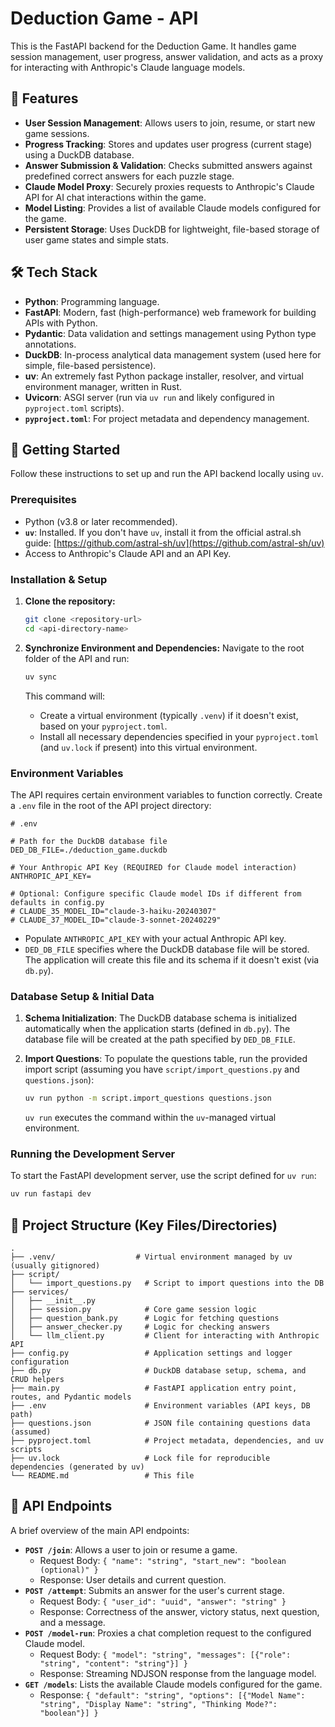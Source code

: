 # Deduction Game - API

This is the FastAPI backend for the Deduction Game. It handles game session management, user progress, answer validation, and acts as a proxy for interacting with Anthropic's Claude language models.

## 🚀 Features

* **User Session Management**: Allows users to join, resume, or start new game sessions.
* **Progress Tracking**: Stores and updates user progress (current stage) using a DuckDB database.
* **Answer Submission & Validation**: Checks submitted answers against predefined correct answers for each puzzle stage.
* **Claude Model Proxy**: Securely proxies requests to Anthropic's Claude API for AI chat interactions within the game.
* **Model Listing**: Provides a list of available Claude models configured for the game.
* **Persistent Storage**: Uses DuckDB for lightweight, file-based storage of user game states and simple stats.

## 🛠️ Tech Stack

* **Python**: Programming language.
* **FastAPI**: Modern, fast (high-performance) web framework for building APIs with Python.
* **Pydantic**: Data validation and settings management using Python type annotations.
* **DuckDB**: In-process analytical data management system (used here for simple, file-based persistence).
* **uv**: An extremely fast Python package installer, resolver, and virtual environment manager, written in Rust.
* **Uvicorn**: ASGI server (run via `uv run` and likely configured in `pyproject.toml` scripts).
* **`pyproject.toml`**: For project metadata and dependency management.

## 🏁 Getting Started

Follow these instructions to set up and run the API backend locally using `uv`.

### Prerequisites

* Python (v3.8 or later recommended).
* **`uv`**: Installed. If you don't have `uv`, install it from the official astral.sh guide: [https://github.com/astral-sh/uv](https://github.com/astral-sh/uv)
* Access to Anthropic's Claude API and an API Key.

### Installation & Setup

1.  **Clone the repository:**
    ```bash
    git clone <repository-url>
    cd <api-directory-name>
    ```

2.  **Synchronize Environment and Dependencies:**
    Navigate to the root folder of the API and run:
    ```bash
    uv sync
    ```
    This command will:
    * Create a virtual environment (typically `.venv`) if it doesn't exist, based on your `pyproject.toml`.
    * Install all necessary dependencies specified in your `pyproject.toml` (and `uv.lock` if present) into this virtual environment.

### Environment Variables

The API requires certain environment variables to function correctly. Create a `.env` file in the root of the API project directory:

```env
# .env

# Path for the DuckDB database file
DED_DB_FILE=./deduction_game.duckdb

# Your Anthropic API Key (REQUIRED for Claude model interaction)
ANTHROPIC_API_KEY=

# Optional: Configure specific Claude model IDs if different from defaults in config.py
# CLAUDE_35_MODEL_ID="claude-3-haiku-20240307"
# CLAUDE_37_MODEL_ID="claude-3-sonnet-20240229"
````

  * Populate `ANTHROPIC_API_KEY` with your actual Anthropic API key.
  * `DED_DB_FILE` specifies where the DuckDB database file will be stored. The application will create this file and its schema if it doesn't exist (via `db.py`).

### Database Setup & Initial Data

1.  **Schema Initialization**: The DuckDB database schema is initialized automatically when the application starts (defined in `db.py`). The database file will be created at the path specified by `DED_DB_FILE`.

2.  **Import Questions**: To populate the questions table, run the provided import script (assuming you have `script/import_questions.py` and `questions.json`):

    ```bash
    uv run python -m script.import_questions questions.json
    ```

    `uv run` executes the command within the `uv`-managed virtual environment.

### Running the Development Server

To start the FastAPI development server, use the script defined for `uv run`:

```bash
uv run fastapi dev
```

## 📁 Project Structure (Key Files/Directories)

```
.
├── .venv/                  # Virtual environment managed by uv (usually gitignored)
├── script/
│   └── import_questions.py   # Script to import questions into the DB
├── services/
│   ├── __init__.py
│   ├── session.py            # Core game session logic
│   ├── question_bank.py      # Logic for fetching questions
│   ├── answer_checker.py     # Logic for checking answers
│   └── llm_client.py         # Client for interacting with Anthropic API
├── config.py                 # Application settings and logger configuration
├── db.py                     # DuckDB database setup, schema, and CRUD helpers
├── main.py                   # FastAPI application entry point, routes, and Pydantic models
├── .env                      # Environment variables (API keys, DB path)
├── questions.json            # JSON file containing questions data (assumed)
├── pyproject.toml            # Project metadata, dependencies, and uv scripts
├── uv.lock                   # Lock file for reproducible dependencies (generated by uv)
└── README.md                 # This file
```

## 📡 API Endpoints

A brief overview of the main API endpoints:

  * **`POST /join`**: Allows a user to join or resume a game.
      * Request Body: `{ "name": "string", "start_new": "boolean (optional)" }`
      * Response: User details and current question.
  * **`POST /attempt`**: Submits an answer for the user's current stage.
      * Request Body: `{ "user_id": "uuid", "answer": "string" }`
      * Response: Correctness of the answer, victory status, next question, and a message.
  * **`POST /model-run`**: Proxies a chat completion request to the configured Claude model.
      * Request Body: `{ "model": "string", "messages": [{"role": "string", "content": "string"}] }`
      * Response: Streaming NDJSON response from the language model.
  * **`GET /models`**: Lists the available Claude models configured for the game.
      * Response: `{ "default": "string", "options": [{"Model Name": "string", "Display Name": "string", "Thinking Mode?": "boolean"}] }`


